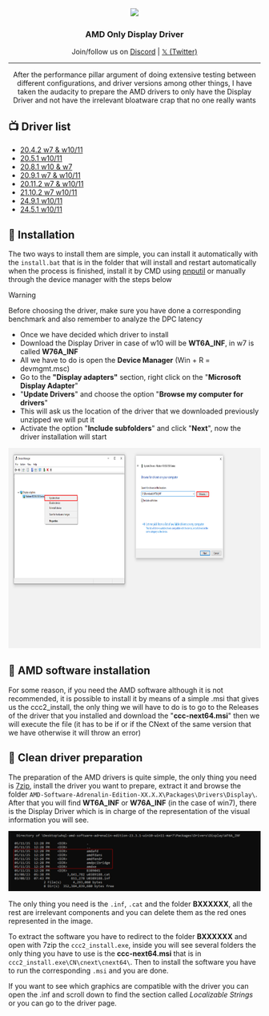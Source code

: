 <div align="center">
  <img src="https://upload.wikimedia.org/wikipedia/commons/thumb/7/7c/AMD_Logo.svg/1280px-AMD_Logo.svg.png" height="100">
<h3>AMD Only Display Driver</h3>
  </a>
  <p>
    Join/follow us on <a href="https://dsc.gg/matishzz-tweak" target="_blank">Discord</a> | <a href="https://x.com/Matishzz" target="_blank">𝕏 (Twitter)</a>
  </p>
</div>

---

<p align="center">
After the performance pillar argument of doing extensive testing between different configurations, and driver versions among other things, I have taken the audacity to prepare the AMD drivers to only have the Display Driver and not have the irrelevant bloatware crap that no one really wants</p>

:tv: Driver list
---------------
* [20.4.2 w7 & w10/11](https://github.com/Matishzz/AMD-Install-Drivers/releases/tag/20.4.2)
* [20.5.1 w10/11](https://github.com/Matishzz/AMD-Install-Drivers/releases/tag/20.5.1)
* [20.8.1 w10 & w7](https://github.com/Matishzz/AMD-Install-Drivers/releases/tag/20.8.1)
* [20.9.1 w7 & w10/11](https://github.com/Matishzz/AMD-Install-Drivers/releases/tag/20.9.1)
* [20.11.2 w7 & w10/11](https://github.com/Matishzz/AMD-Install-Drivers/releases/tag/20.11.2)
* [21.10.2 w7 w10/11](https://github.com/Matishzz/AMD-Install-Drivers/releases/tag/21.10.2)
* [24.9.1 w10/11](https://github.com/Matishzz/AMD-Install-Drivers/releases/tag/24.9.1)
* [24.5.1 w10/11](https://github.com/Matishzz/AMD-Install-Drivers/releases/tag/25.3.1)

:robot: Installation
---------------
The two ways to install them are simple, you can install it automatically with the <code>install.bat</code> that is in the folder that will install and restart automatically when the process is finished, install it by CMD using <a href="https://learn.microsoft.com/es-es/windows-hardware/drivers/devtest/pnputil-command-syntax">pnputil</a> or manually through the device manager with the steps below
> [!WARNING]
> Before choosing the driver, make sure you have done a corresponding benchmark and also remember to analyze the DPC latency

* Once we have decided which driver to install 
* Download the Display Driver in case of w10 will be __WT6A_INF__, in w7 is called __W76A_INF__
* All we have to do is open the __Device Manager__ (Win + R = devmgmt.msc)
* Go to the __"Display adapters"__ section, right click on the "__Microsoft Display Adapter__" 
* "__Update Drivers__" and choose the option "__Browse my computer for drivers__"
* This will ask us the location of the driver that we downloaded previously unzipped we will put it
* Activate the option "__Include subfolders__" and click "__Next__", now the driver installation will start

 <img src="Multimedia/devmgmt.png" width="800" height="400"/>

:wrench: AMD software installation
---------------
For some reason, if you need the AMD software although it is not recommended, it is possible to install it by means of a simple .msi that gives us the ccc2_install, the only thing we will have to do is to go to the Releases of the driver that you installed and download the "__ccc-next64.msi__" then we will execute the file (it has to be if or if the CNext of the same version that we have otherwise it will throw an error)

:link: Clean driver preparation
---------------
  
The preparation of the AMD drivers is quite simple, the only thing you need is [7zip](https://www.7-zip.org/), install the driver you want to prepare, extract it and browse the folder `AMD-Software-Adrenalin-Edition-XX.X.X\Packages\Drivers\Display\`. After that you will find **WT6A_INF** or **W76A_INF** (in the case of win7), there is the Display Driver which is in charge of the representation of the visual information you will see. 

<img src="Multimedia/dir.jpg"/>

The only thing you need is the <code>.inf</code>, <code>.cat</code> and the folder <b>BXXXXXX</b>, all the rest are irrelevant components and you can delete them as the red ones represented in the image.

To extract the software you have to redirect to the folder <b>BXXXXXX</b> and open with 7zip the <code>ccc2_install.exe</code>, inside you will see several folders the only thing you have to use is the <b>ccc-next64.msi</b> that is in `ccc2_install.exe\CN\cnext\cnext64\`. Then to install the software you have to run the corresponding <code>.msi</code> and you are done.

If you want to see which graphics are compatible with the driver you can open the .inf and scroll down to find the section called <i>Localizable Strings</i> or you can go to the driver page.
